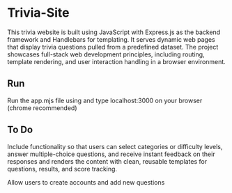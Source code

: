 # Trivia-Site

This trivia website is built using JavaScript with Express.js as the backend framework and Handlebars for templating. It serves dynamic web pages that display trivia questions pulled from a predefined dataset. The project showcases full-stack web development principles, including routing, template rendering, and user interaction handling in a browser environment.

## Run
Run the app.mjs file using <node app.mjs> and type localhost:3000 on your browser (chrome recommended)

## To Do
Include functionality so that users can select categories or difficulty levels, answer multiple-choice questions, and receive instant feedback on their responses and renders the content with clean, reusable templates for questions, results, and score tracking.

Allow users to create accounts and add new questions
